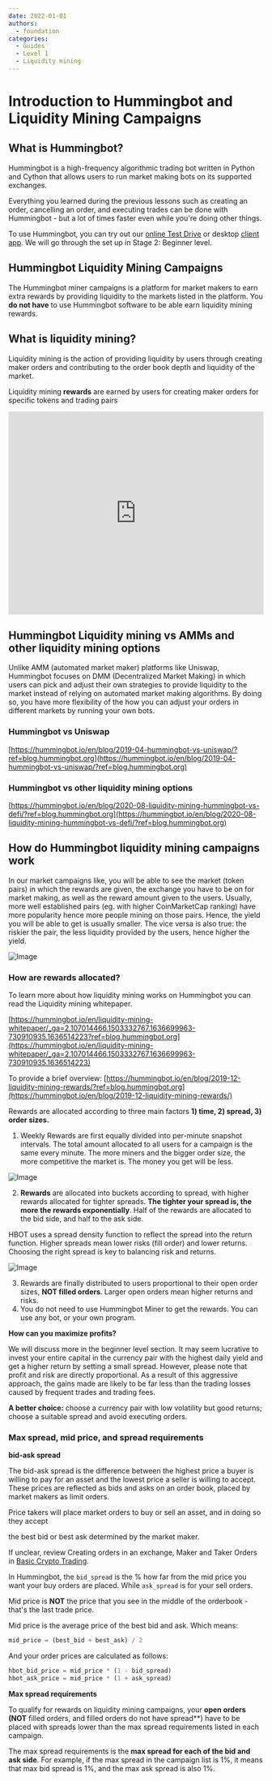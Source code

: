 ```yaml
---
date: 2022-01-01
authors:
  - foundation
categories:
  - Guides
  - Level 1
  - Liquidity mining
---
```


# Introduction to Hummingbot and Liquidity Mining Campaigns

## What is Hummingbot?

Hummingbot is a high-frequency algorithmic trading bot written in Python and Cython that allows users to run market making bots on its supported exchanges.

Everything you learned during the previous lessons such as creating an order, cancelling an order, and executing trades can be done with Hummingbot - but a lot of times faster even while you're doing other things.

To use Hummingbot, you can try out our [online Test Drive](https://hummingbot.io/en/test-drive/?ref=blog.hummingbot.org) or desktop [client app](https://hummingbot.org/installation/?_ga=2.130023116.1350614256.1645412188-569987294.1641179028&ref=blog.hummingbot.org). We will go through the set up in Stage 2: Beginner level.

<!-- more -->

## Hummingbot Liquidity Mining Campaigns

The Hummingbot miner campaigns is a platform for market makers to earn extra rewards by providing liquidity to the markets listed in the platform. You **do not have** to use Hummingbot software to be able earn liquidity mining rewards.


## What is liquidity mining?

Liquidity mining is the action of providing liquidity by users through creating maker orders and contributing to the order book depth and liquidity of the market.

Liquidity mining **rewards** are earned by users for creating maker orders for specific tokens and trading pairs

<iframe style="width:100%; min-height:400px;" src="https://www.youtube.com/embed/ME5osB8sX_s?list=PLDwlNkL_4MMcocIaFMsnddm-T7nFV_zZM" frameborder="0" allow="accelerometer; autoplay; encrypted-media; gyroscope; picture-in-picture" allowfullscreen></iframe>

## Hummingbot Liquidity mining vs AMMs and other liquidity mining options

Unlike AMM (automated market maker) platforms like Uniswap, Hummingbot focuses on DMM (Decentralized Market Making) in which users can pick and adjust their own strategies to provide liquidity to the market instead of relying on automated market making algorithms. By doing so, you have more flexibility of the how you can adjust your orders in different markets by running your own bots.

### Hummingbot vs Uniswap

[https://hummingbot.io/en/blog/2019-04-hummingbot-vs-uniswap/?ref=blog.hummingbot.org](https://hummingbot.io/en/blog/2019-04-hummingbot-vs-uniswap/?ref=blog.hummingbot.org)

### Hummingbot vs other liquidity mining options

[https://hummingbot.io/en/blog/2020-08-liquidity-mining-hummingbot-vs-defi/?ref=blog.hummingbot.org](https://hummingbot.io/en/blog/2020-08-liquidity-mining-hummingbot-vs-defi/?ref=blog.hummingbot.org)

## How do Hummingbot liquidity mining campaigns work

In our market campaigns like, you will be able to see the market (token pairs) in which the rewards are given, the exchange you have to be on for market making, as well as the reward amount given to the users. Usually, more well established pairs (eg. with higher CoinMarketCap ranking) have more popularity hence more people mining on those pairs. Hence, the yield you will be able to get is usually smaller. The vice versa is also true: the riskier the pair, the less liquidity provided by the users, hence higher the yield.

![Image](image_1.jpg)

### How are rewards allocated?

To learn more about how liquidity mining works on Hummingbot you can read the Liquidity mining whitepaper.

[https://hummingbot.io/en/liquidity-mining-whitepaper/_ga=2.107014466.1503332767.1636699963-730910935.1636514223?ref=blog.hummingbot.org](https://hummingbot.io/en/liquidity-mining-whitepaper/_ga=2.107014466.1503332767.1636699963-730910935.1636514223)

To provide a brief overview: [https://hummingbot.io/en/blog/2019-12-liquidity-mining-rewards/?ref=blog.hummingbot.org](https://hummingbot.io/en/blog/2019-12-liquidity-mining-rewards/)

Rewards are allocated according to three main factors **1) time, 2) spread, 3) order sizes.**

1. Weekly Rewards are first equally divided into per-minute snapshot intervals. The total amount allocated to all users for a campaign is the same every minute. The more miners and the bigger order size, the more competitive the market is. The money you get will be less.

![Image](image_2.jpg)

2. **Rewards** are allocated into buckets according to spread, with higher rewards allocated for tighter spreads. **The tighter your spread is, the more the rewards exponentially**. Half of the rewards are allocated to the bid side, and half to the ask side.

HBOT uses a spread density function to reflect the spread into the return function. Higher spreads mean lower risks (fill order) and lower returns. Choosing the right spread is key to balancing risk and returns.

![Image](image_3.jpg)

3. Rewards are finally distributed to users proportional to their open order sizes, **NOT filled orders**. Larger open orders mean higher returns and risks.
4. You do not need to use Hummingbot Miner to get the rewards. You can use any bot, or your own program.

**How can you maximize profits?**

We will discuss more in the beginner level section. It may seem lucrative to invest your entire capital in the currency pair with the highest daily yield and get a higher return by setting a small spread. However, please note that profit and risk are directly proportional. As a result of this aggressive approach, the gains made are likely to be far less than the trading losses caused by frequent trades and trading fees.

**A better choice:** choose a currency pair with low volatility but good returns; choose a suitable spread and avoid executing orders.

### Max spread, mid price, and spread requirements

**bid-ask spread**

The bid-ask spread is the difference between the highest price a buyer is willing to pay for an asset and the lowest price a seller is willing to accept. These prices are reflected as bids and asks on an order book, placed by market makers as limit orders.

Price takers will place market orders to buy or sell an asset, and in doing so they accept

 the best bid or best ask determined by the market maker.

If unclear, review Creating orders in an exchange, Maker and Taker Orders in [Basic Crypto Trading](https://www.notion.so/Basic-Crypto-Trading-90d150479ea34bddad07d68250b9fb70?ref=blog.hummingbot.org).

In Hummingbot, the `bid_spread` is the % how far from the mid price you want your buy orders are placed. While `ask_spread` is for your sell orders.

Mid price is **NOT** the price that you see in the middle of the orderbook - that's the last trade price.

Mid price is the average price of the best bid and ask. Which means:

```python
mid_price = (best_bid + best_ask) / 2
```

And your order prices are calculated as follows:

```python
hbot_bid_price = mid_price * (1 - bid_spread)
hbot_ask_price = mid_price * (1 + ask_spread)
```

**Max spread requirements**

To qualify for rewards on liquidity mining campaigns, your **open orders (NOT** filled orders, and filled orders do not have spread**) have to be placed with spreads lower than the max spread requirements listed in each campaign.

The max spread requirements is the **max spread for each of the bid and ask side**. For example, if the max spread in the campaign list is 1%, it means that max bid spread is 1%, and the max ask spread is also 1%.